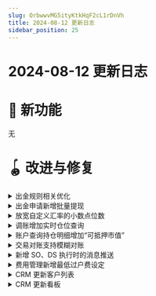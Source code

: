 ```yaml
---
slug: OrbwwvMG5ityKtkHqF2cL1rDnVh
title: 2024-08-12 更新日志
sidebar_position: 25
---
```



# 2024-08-12 更新日志


# 🎉 新功能


无


# 🪀 改进与修复

<details>
<summary>出金规则相关优化</summary>
- 「业务参数设置 - 风控 - 余额拦截」位置调整至「业务参数设置 - 出金规则 - 余额拦截」
- 「业务参数设置 - 风控 - 出金额规则」位置调整至「业务参数设置 - 出金规则」，并且 tab 页面文案改为“自动审核规则”
- 自动审核规则列表中出金卡类型改为银行账户地区，同时新增字段：银行名称、银行卡首次出金、优先级

![image.png](/assets/b39b6d44281068963063d64a0681fec2.png)


</details>

<details>
<summary>出金申请新增批量提现</summary>
- 「款项管理 - 出金 - 出金申请」操作【批量提现】优化：文案统一为“批量提现”；新增模板导入说明；导入模板中的字段“出金手续费”和“收款银行卡号”可为空

![image.png](/assets/0b7b3e7c0c6c4d93624c6d008341ec97.png)


</details>

<details>
<summary>放宽自定义汇率的小数点位数</summary>
- 「款项管理 - 换汇 - 客户汇兑」手工换汇自定义汇率小数点后支持输入最多为 8 位

![image.png](/assets/364638c6e51862c2821222a8e96b77da.png)


</details>

<details>
<summary>调账增加实时仓位查询</summary>
- 证券类（股票/基金/期权/债券/OTC 其他/虚拟资产）调账出账增加根据托管商和子仓查询的实时仓位参考值
- 路径：「资产账户」-「调账」-「手工调账」

![image.png](/assets/ce4dbcf4cd777d7d38d6efee1a84d4bf.png)


</details>

<details>
<summary>账户查询持仓明细增加“可抵押市值”</summary>
- 账户查询持仓明细增加“可抵押市值”信息展示
- 路径：「资产账户」-「账户」-「账户查询」

![image.png](/assets/ad772e07fb13d074ae068bf6a03f7235.png)


</details>

<details>
<summary>交易对账支持模糊对账</summary>
- 交易对账中，针对不平账可进行二次对账。支持针对不平账进行按股票对账
- 路径：业务参数设置 - 日终设置 - 清算参数设置

![image.png](/assets/368b9b81bf10d3f68c612c22ce182916.png)


</details>

<details>
<summary>新增 SO、DS 执行时的消息推送</summary>
- SO、DS 在执行成功后会发送 push 与 email 给客户

![image.png](/assets/e2e74bbb9e880490000ac71f1d615117.png)


</details>

<details>
<summary>费用管理新增最低过户费设定</summary>
- 客户可在费用管理页面对全域过户费进行最低额的设定

![image.png](/assets/49d0079444692148fa8a0f102aa6582a.png)


</details>

<details>
<summary>CRM 更新客户列表</summary>
- 下架原有的“客户池”，由“客户列表”替换（客户列表，当前券商名下的所有客户）
- 列表新增用户基础等级、账户信息、开户信息、活动地区等多个字段，补充完善了客户画像
- 客户信息展示/筛选/查询等交互优化，支持快速获取客户的基础信息、开户信息、资产/交易和持仓等多维度的数据
- 路径：「客户管理系统」-「CRM」-「客户列表」

![image.png](/assets/353cec04cb0e1bafee9e5fc525f22f6e.png)


</details>

<details>
<summary>CRM 更新看板</summary>
- 下架原有的“看板”，由“我的看板”替换（适用于有配置客户经理的券商，展示客户经理名下的客户数据）
- 更新看板统计 Tab，按“基础等级”对用户进行更为细致的划分
- 新增了更多描述客户基本信息的字段内容和操作项
- 新增团队权限，支持查看团队下所有客户的数据权限
- 字段解释：
    - 用户地区：为用户当前所在国家/地区。取值规则，按以下优先级取：
        - ①：居住国家/地区；优先级 ②：手机区号；优先级 ③：注册时的 IP 对应地区
    - 活动地区：指证件签发国所在地。部分客户居住地区和证件签发国不一致，则优先取证件签发国作为活动地区。取值规则如下：
        - 若有证件签发国，取证件签发国作为活动地区；若无，则取用户区域的值作为活动地区
- 路径：「客户管理系统」-「CRM」-「我的看板」

    ![image.png](/assets/caab41d98a8cc4d869945ac527e25eae.png)


</details>

